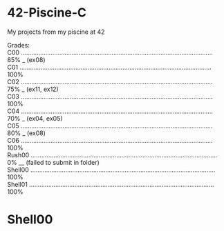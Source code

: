 # 42-Piscine-C
My projects from my piscine at 42

Grades:                                                                                                                            
C00   ..............................................................................................................  85%  _  (ex08)    
C01   ..............................................................................................................  100%    
C02   ..............................................................................................................  75%  _  (ex11, ex12)  
C03   ..............................................................................................................  100%    
C04   ..............................................................................................................  70%  _  (ex04, ex05)   
C05   ..............................................................................................................  80%  _  (ex08)   
C06   ..............................................................................................................  100%    
Rush00   ...........................................................................................................  0%  __  (failed to submit in folder)    
Shell00   ..........................................................................................................  100%    
Shell01   ..........................................................................................................  100%

# Shell00
